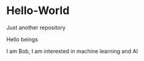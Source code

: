 # Hello-World
Just another repository

Hello beings

I am Bob, I am interested in machine learning and AI
